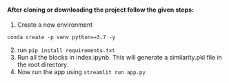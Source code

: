 #### After cloning or downloading the project follow the given steps:  
  1. Create a new environment
  ```
  conda create -p venv python==3.7 -y
  ```
  2. run ``` pip install requirements.txt ```  
  3. Run all the blocks in index.ipynb. This will generate a similarity.pkl file in the root directory.
  4. Now run the app using
     ```streamlit run app.py```
